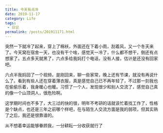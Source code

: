 ```yaml
---
title: 今天有点冷
date: 2019-11-17
category: Life
tags:
 - 日记
permalink: /posts/201911171.html
---
```

突然一下就冷了起来，穿上了棉袄，外面还在下着小雨，刮着风，又一个冬天来了。今天窝在宿舍一天，也没有干个啥，感觉天一冷了，什么都不想干，倒还有点想家了。五点多天就黑了，六点多给我妈打个电话，没有人接，估计是还没有回家吧。

六点半我妈回了一个视频，是刚回来，聊一些家常，晚上还有节课，就没有再说什么了。看到有些人还在穿着薄衣服，真是感觉自己已不再年轻了，不过那一刻我也在偷偷乐着，我身暖心也暖。习惯了一个人，发现很少和别人交流了，感觉自己真的像一个山顶洞人，很危险啊。

这学期时间也不多了，大三过的快的很，明年不考研的话就该忙着找工作了，性格是个缺点，也还是三年之前哪个样吧，在与陌生人交流方面是我的弱项，但其实熟了之后，我还是很靠谱的。

从不想着幸运能够眷顾我，一分耕耘一分收获就行了